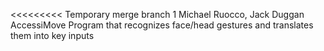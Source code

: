 <<<<<<<<< Temporary merge branch 1
Michael Ruocco, Jack Duggan
AccessiMove
Program that recognizes face/head gestures and translates them into key inputs
